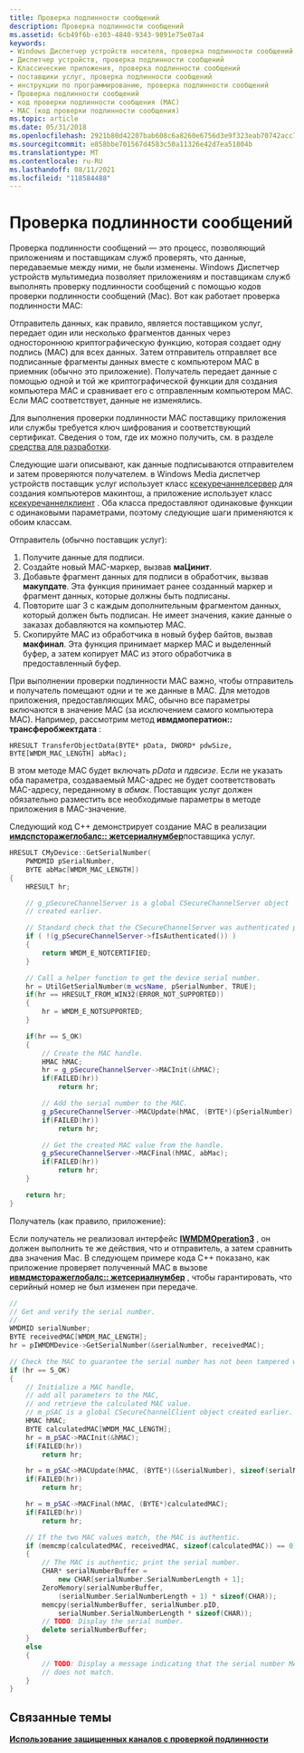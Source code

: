 ```yaml
---
title: Проверка подлинности сообщений
description: Проверка подлинности сообщений
ms.assetid: 6cb49f6b-e303-4840-9343-9891e75e07a4
keywords:
- Windows Диспетчер устройств носителя, проверка подлинности сообщений
- Диспетчер устройств, проверка подлинности сообщений
- Классические приложения, проверка подлинности сообщений
- поставщики услуг, проверка подлинности сообщений
- инструкции по программированию, проверка подлинности сообщений
- Проверка подлинности сообщений
- код проверки подлинности сообщения (MAC)
- MAC (код проверки подлинности сообщения)
ms.topic: article
ms.date: 05/31/2018
ms.openlocfilehash: 2921b80d42207bab608c6a8260e6756d3e9f323eab70742acc787ff731ad4b80
ms.sourcegitcommit: e858bbe701567d4583c50a11326e42d7ea51804b
ms.translationtype: MT
ms.contentlocale: ru-RU
ms.lasthandoff: 08/11/2021
ms.locfileid: "118584488"
---
```

# <a name="message-authentication"></a>Проверка подлинности сообщений

Проверка подлинности сообщений — это процесс, позволяющий приложениям и поставщикам служб проверять, что данные, передаваемые между ними, не были изменены. Windows Диспетчер устройств мультимедиа позволяет приложениям и поставщикам служб выполнять проверку подлинности сообщений с помощью кодов проверки подлинности сообщений (Mac). Вот как работает проверка подлинности MAC:

Отправитель данных, как правило, является поставщиком услуг, передает один или несколько фрагментов данных через одностороннюю криптографическую функцию, которая создает одну подпись (MAC) для всех данных. Затем отправитель отправляет все подписанные фрагменты данных вместе с компьютером MAC в приемник (обычно это приложение). Получатель передает данные с помощью одной и той же криптографической функции для создания компьютера MAC и сравнивает его с отправленным компьютером MAC. Если MAC соответствует, данные не изменялись.

Для выполнения проверки подлинности MAC поставщику приложения или службы требуется ключ шифрования и соответствующий сертификат. Сведения о том, где их можно получить, см. в разделе [средства для разработки](tools-for-development.md).

Следующие шаги описывают, как данные подписываются отправителем и затем проверяются получателем. в Windows Media диспетчер устройств поставщик услуг использует класс [ксекуречаннелсервер](csecurechannelserver-class.md) для создания компьютеров макинтош, а приложение использует класс [ксекуречаннелклиент](csecurechannelclient-class.md) . Оба класса предоставляют одинаковые функции с одинаковыми параметрами, поэтому следующие шаги применяются к обоим классам.

Отправитель (обычно поставщик услуг):

1.  Получите данные для подписи.
2.  Создайте новый MAC-маркер, вызвав **маЦинит**.
3.  Добавьте фрагмент данных для подписи в обработчик, вызвав **макупдате**. Эта функция принимает ранее созданный маркер и фрагмент данных, которые должны быть подписаны.
4.  Повторите шаг 3 с каждым дополнительным фрагментом данных, который должен быть подписан. Не имеет значения, какие данные о заказах добавляются на компьютер MAC.
5.  Скопируйте MAC из обработчика в новый буфер байтов, вызвав **макфинал**. Эта функция принимает маркер MAC и выделенный буфер, а затем копирует MAC из этого обработчика в предоставленный буфер.

При выполнении проверки подлинности MAC важно, чтобы отправитель и получатель помещают одни и те же данные в MAC. Для методов приложения, предоставляющих MAC, обычно все параметры включаются в значение MAC (за исключением самого компьютера MAC). Например, рассмотрим метод **ивмдмоператион:: трансферобжектдата** :

`HRESULT TransferObjectData(BYTE* pData, DWORD* pdwSize, BYTE[WMDM_MAC_LENGTH] abMac);`

В этом методе MAC будет включать *pData* и *пдвсизе*. Если не указать оба параметра, создаваемый MAC-адрес не будет соответствовать MAC-адресу, переданному в *абмак*. Поставщик услуг должен обязательно разместить все необходимые параметры в методе приложения в MAC-значение.

Следующий код C++ демонстрирует создание MAC в реализации [**имдспсторажеглобалс:: жетсериалнумбер**](/windows/desktop/api/mswmdm/nf-mswmdm-imdspstorageglobals-getserialnumber)поставщика услуг.


```C++
HRESULT CMyDevice::GetSerialNumber(
    PWMDMID pSerialNumber, 
    BYTE abMac[WMDM_MAC_LENGTH])
{
    HRESULT hr;

    // g_pSecureChannelServer is a global CSecureChannelServer object
    // created earlier.

    // Standard check that the CSecureChannelServer was authenticated previously.
    if ( !(g_pSecureChannelServer->fIsAuthenticated()) )
    {
        return WMDM_E_NOTCERTIFIED;
    }

    // Call a helper function to get the device serial number.
    hr = UtilGetSerialNumber(m_wcsName, pSerialNumber, TRUE);
    if(hr == HRESULT_FROM_WIN32(ERROR_NOT_SUPPORTED))
    {
        hr = WMDM_E_NOTSUPPORTED;
    }

    if(hr == S_OK)
    {
        // Create the MAC handle.
        HMAC hMAC;
        hr = g_pSecureChannelServer->MACInit(&hMAC);
        if(FAILED(hr))
            return hr;

        // Add the serial number to the MAC.
        g_pSecureChannelServer->MACUpdate(hMAC, (BYTE*)(pSerialNumber), sizeof(WMDMID));
        if(FAILED(hr))
            return hr;

        // Get the created MAC value from the handle.
        g_pSecureChannelServer->MACFinal(hMAC, abMac);
        if(FAILED(hr))
            return hr;
    }

    return hr;
}
```



Получатель (как правило, приложение):

Если получатель не реализовал интерфейс [**IWMDMOperation3**](/windows/desktop/api/mswmdm/nn-mswmdm-iwmdmoperation3) , он должен выполнить те же действия, что и отправитель, а затем сравнить два значения Mac. В следующем примере кода C++ показано, как приложение проверяет полученный MAC в вызове [**ивмдмсторажеглобалс:: жетсериалнумбер**](/windows/desktop/api/mswmdm/nf-mswmdm-iwmdmstorageglobals-getserialnumber) , чтобы гарантировать, что серийный номер не был изменен при передаче.


```C++
//
// Get and verify the serial number.
//
WMDMID serialNumber;
BYTE receivedMAC[WMDM_MAC_LENGTH];
hr = pIWMDMDevice->GetSerialNumber(&serialNumber, receivedMAC);

// Check the MAC to guarantee the serial number has not been tampered with.
if (hr == S_OK)
{
    // Initialize a MAC handle, 
    // add all parameters to the MAC,
    // and retrieve the calculated MAC value.
    // m_pSAC is a global CSecureChannelClient object created earlier.
    HMAC hMAC;
    BYTE calculatedMAC[WMDM_MAC_LENGTH];
    hr = m_pSAC->MACInit(&hMAC);
    if(FAILED(hr))
        return hr;

    hr = m_pSAC->MACUpdate(hMAC, (BYTE*)(&serialNumber), sizeof(serialNumber));
    if(FAILED(hr))
        return hr;

    hr = m_pSAC->MACFinal(hMAC, (BYTE*)calculatedMAC);
    if(FAILED(hr))
        return hr;

    // If the two MAC values match, the MAC is authentic. 
    if (memcmp(calculatedMAC, receivedMAC, sizeof(calculatedMAC)) == 0)
    {
        // The MAC is authentic; print the serial number.
        CHAR* serialNumberBuffer = 
            new CHAR[serialNumber.SerialNumberLength + 1];
        ZeroMemory(serialNumberBuffer, 
            (serialNumber.SerialNumberLength + 1) * sizeof(CHAR));
        memcpy(serialNumberBuffer, serialNumber.pID, 
            serialNumber.SerialNumberLength * sizeof(CHAR));
        // TODO: Display the serial number.
        delete serialNumberBuffer;
    }
    else
    {
        // TODO: Display a message indicating that the serial number MAC 
        // does not match.
    }
}
```



## <a name="related-topics"></a>Связанные темы

<dl> <dt>

[**Использование защищенных каналов с проверкой подлинности**](using-secure-authenticated-channels.md)
</dt> </dl>

 

 




